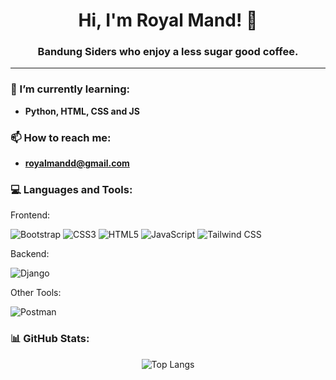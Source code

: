 <h1 align="center">Hi, I'm Royal Mand! 👋</h1>
<h3 align="center">Bandung Siders who enjoy a less sugar good coffee.</h3>

---

### 🌱 I’m currently learning:
- **Python, HTML, CSS and JS**

### 📫 How to reach me:
- **royalmandd@gmail.com**

### 💻 Languages and Tools:
Frontend:
<p align="left"> <img src="https://img.shields.io/badge/-Bootstrap-%23563D7C?style=flat&logo=bootstrap&logoColor=white" alt="Bootstrap"/> <img src="https://img.shields.io/badge/-CSS3-%231572B6?style=flat&logo=css3&logoColor=white" alt="CSS3"/> <img src="https://img.shields.io/badge/-HTML5-%23E34F26?style=flat&logo=html5&logoColor=white" alt="HTML5"/> <img src="https://img.shields.io/badge/-JavaScript-%23F7DF1E?style=flat&logo=javascript&logoColor=black" alt="JavaScript"/> <img src="https://img.shields.io/badge/-Tailwind_CSS-%2338B2AC?style=flat&logo=tailwindcss&logoColor=white" alt="Tailwind CSS"/> </p>
Backend:
<p align="left"> <img src="https://img.shields.io/badge/-Django-%23092E20?style=flat&logo=django&logoColor=white" alt="Django"/> </p>
Other Tools:
<p align="left"> <img src="https://img.shields.io/badge/-Postman-%23FF6C37?style=flat&logo=postman&logoColor=white" alt="Postman"/></p>

### 📊 GitHub Stats:

<p align="center">
  <img src="https://github-readme-stats.vercel.app/api/top-langs/?username=royalmand&theme=algolia&layout=compact" alt="Top Langs"/>
</p>

<!---
royalmand/royalmand is a ✨ special ✨ repository because its `README.md` (this file) appears on your GitHub profile.
You can click the Preview link to take a look at your changes.
--->
